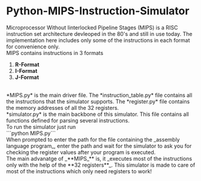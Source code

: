 # Python-MIPS-Instruction-Simulator
Microprocessor Without Iinterlocked Pipeline Stages (MIPS) is a RISC instruction set architecture devleoped in the 80's and still in use today. The implementation here includes only some of the instructions in each format for convenience only.<br/>
MIPS contains instructions in 3 formats
  1. **R-Format**
  2. **I-Format**
  3. **J-Format**
<br/>
*MIPS.py* is the main driver file. The *instruction_table.py* file contains all the instructions that the simulator supports. The *register.py* file contains the memory addresses of all the 32 registers.<br/>
*simulator.py* is the main backbone of this simulator. This file contains all functions defined for parsing several instructions.<br/>
To run the simulator just run<br/>
```python MIPS.py```<br/>
When prompted to enter the path for the file containing the _assembly language program_, enter the path and wait for the simulator to ask you for checking the register values after your program is executed.<br/>
The main advanatge of _**MIPS_** is, it _executes most of the instructions only with the help of the **32 registers**_. This simulator is made to care of most of the instructions which only need registers to work!
